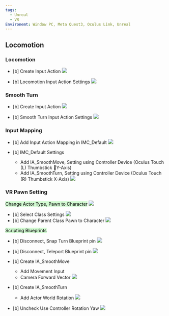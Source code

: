 ```yaml
---
tags:
  - Unreal
  - VR
Environemt: Window PC, Meta Quest3, Oculus Link, Unreal
---
```

## Locomotion

### Locomotion
- [b] Create Input Action
![](https://i.imgur.com/2j774wc.png)

- [b] Locomotion Input Action Settings
![](https://i.imgur.com/0EJzhWg.png)


### Smooth Turn
- [b] Create Input Action
![](https://i.imgur.com/2j774wc.png)

- [b] Smooth Turn Input Action Settings
![](https://i.imgur.com/951YWCa.png)

### Input Mapping
- [b] Add Input Action Mapping in IMC_Default
![](https://i.imgur.com/2uzH6fY.png)



- [b] IMC_Default Settings
	- Add IA_SmoothMove, Setting using Controller Device (Oculus Touch (L) Thumbstick Y-Axis)
	- Add IA_SmoothTurn, Setting using Controller Device (Oculus Touch (R) Thumbstick X-Axis)
![](https://i.imgur.com/qbTnzQK.png)




### VR Pawn Setting
<mark style="background: #BBFABBA6;">Change Actor Type, Pawn to Character</mark>
![](https://i.imgur.com/EvyC4fF.png)

- [b] Select Class Settings
![](https://i.imgur.com/iZzIdA5.png)
- [b] Change Parent Class Pawn to Character
![](https://i.imgur.com/kHIDMme.png)


<mark style="background: #BBFABBA6;">Scripting Blueprints</mark>
- [b] Disconnect, Snap Turn Blueprint pin 
![](https://i.imgur.com/F4JgjAV.png)

- [b] Disconnect, Teleport Blueprint pin
![](https://i.imgur.com/U2RAAe0.png)

- [b] Create IA_SmoothMove
	- Add Movement Input
	- Camera Forward Vector
![](https://i.imgur.com/i4Tl7dL.png)


- [b] Create IA_SmoothTurn
	- Add Actor World Rotation
![](https://i.imgur.com/5F8H5IC.png)


- [b] Uncheck Use Controller Rotation Yaw 
![](https://i.imgur.com/wO4sKcg.png)

